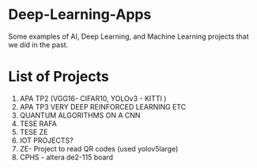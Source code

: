 # Deep-Learning-Apps
Some examples of AI, Deep Learning, and Machine Learning projects that we did in the past.


# List of Projects
1. APA TP2 (VGG16- CIFAR10, YOLOv3 - KITTI )
2. APA TP3 VERY DEEP REINFORCED LEARNING ETC
3. QUANTUM ALGORITHMS ON A CNN
4. TESE RAFA
5. TESE ZE
6. IOT PROJECTS?
7. ZE- Project to read QR codes (used yolov5large) 
8. CPHS - altera de2-115 board
